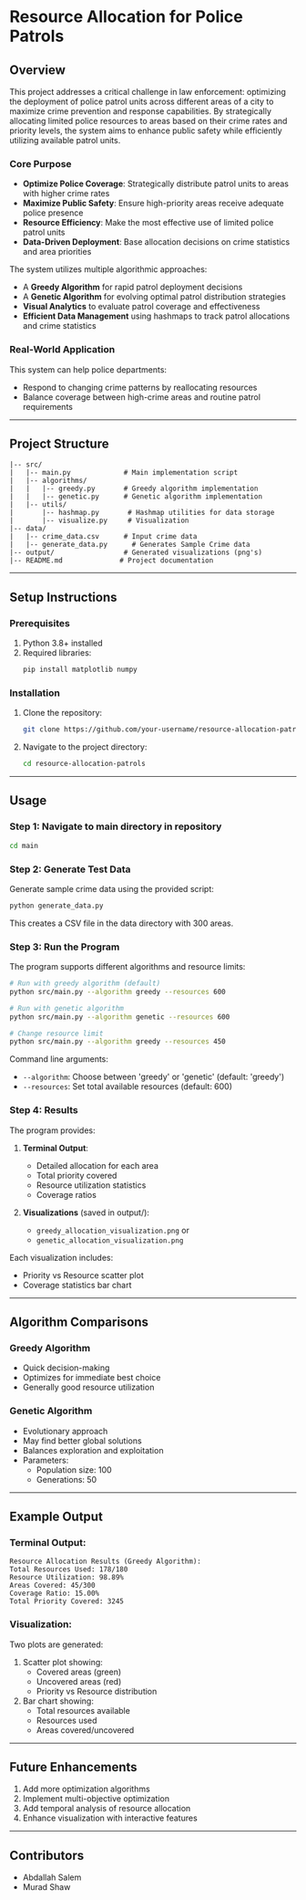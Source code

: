 # **Resource Allocation for Police Patrols**

## **Overview**
This project addresses a critical challenge in law enforcement: optimizing the deployment of police patrol units across different areas of a city to maximize crime prevention and response capabilities. By strategically allocating limited police resources to areas based on their crime rates and priority levels, the system aims to enhance public safety while efficiently utilizing available patrol units.

### **Core Purpose**
- **Optimize Police Coverage**: Strategically distribute patrol units to areas with higher crime rates
- **Maximize Public Safety**: Ensure high-priority areas receive adequate police presence
- **Resource Efficiency**: Make the most effective use of limited police patrol units
- **Data-Driven Deployment**: Base allocation decisions on crime statistics and area priorities

The system utilizes multiple algorithmic approaches:
- A **Greedy Algorithm** for rapid patrol deployment decisions
- A **Genetic Algorithm** for evolving optimal patrol distribution strategies
- **Visual Analytics** to evaluate patrol coverage and effectiveness
- **Efficient Data Management** using hashmaps to track patrol allocations and crime statistics

### **Real-World Application**
This system can help police departments:
- Respond to changing crime patterns by reallocating resources
- Balance coverage between high-crime areas and routine patrol requirements

---


## **Project Structure**
```plaintext
|-- src/
|   |-- main.py             # Main implementation script
|   |-- algorithms/
|   |   |-- greedy.py       # Greedy algorithm implementation
|   |   |-- genetic.py      # Genetic algorithm implementation
|   |-- utils/
|       |-- hashmap.py       # Hashmap utilities for data storage
|       |-- visualize.py     # Visualization 
|-- data/
|   |-- crime_data.csv      # Input crime data
|   |-- generate_data.py      # Generates Sample Crime data
|-- output/                 # Generated visualizations (png's)
|-- README.md              # Project documentation
```

---

## **Setup Instructions**

### **Prerequisites**
1. Python 3.8+ installed
2. Required libraries:
   ```bash
   pip install matplotlib numpy
   ```

### **Installation**
1. Clone the repository:
   ```bash
   git clone https://github.com/your-username/resource-allocation-patrols.git
   ```
2. Navigate to the project directory:
   ```bash
   cd resource-allocation-patrols
   ```

---

## **Usage**

### **Step 1: Navigate to main directory in repository**
```bash
cd main
```

### **Step 2: Generate Test Data**
Generate sample crime data using the provided script:
```bash
python generate_data.py 
```
This creates a CSV file in the data directory with 300 areas.

### **Step 3: Run the Program**

The program supports different algorithms and resource limits:

```bash
# Run with greedy algorithm (default)
python src/main.py --algorithm greedy --resources 600

# Run with genetic algorithm
python src/main.py --algorithm genetic --resources 600

# Change resource limit
python src/main.py --algorithm greedy --resources 450
```

Command line arguments:
- `--algorithm`: Choose between 'greedy' or 'genetic' (default: 'greedy')
- `--resources`: Set total available resources (default: 600)

### **Step 4: Results**

The program provides:
1. **Terminal Output**:
   - Detailed allocation for each area
   - Total priority covered
   - Resource utilization statistics
   - Coverage ratios

2. **Visualizations** (saved in output/):
   - `greedy_allocation_visualization.png` or
   - `genetic_allocation_visualization.png`

Each visualization includes:
- Priority vs Resource scatter plot
- Coverage statistics bar chart

---

## **Algorithm Comparisons**

### **Greedy Algorithm**
- Quick decision-making
- Optimizes for immediate best choice
- Generally good resource utilization

### **Genetic Algorithm**
- Evolutionary approach
- May find better global solutions
- Balances exploration and exploitation
- Parameters:
  - Population size: 100
  - Generations: 50

---

## **Example Output**

### Terminal Output:
```plaintext
Resource Allocation Results (Greedy Algorithm):
Total Resources Used: 178/180
Resource Utilization: 98.89%
Areas Covered: 45/300
Coverage Ratio: 15.00%
Total Priority Covered: 3245
```

### Visualization:
Two plots are generated:
1. Scatter plot showing:
   - Covered areas (green)
   - Uncovered areas (red)
   - Priority vs Resource distribution
2. Bar chart showing:
   - Total resources available
   - Resources used
   - Areas covered/uncovered

---

## **Future Enhancements**
1. Add more optimization algorithms
2. Implement multi-objective optimization
3. Add temporal analysis of resource allocation
4. Enhance visualization with interactive features

---

## **Contributors**
- Abdallah Salem 
- Murad Shaw 